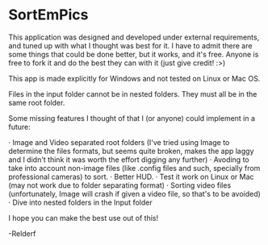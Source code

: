 # SortEmPics

This application was designed and developed under external requirements, 
and tuned up with what I thought was best for it.
I have to admit there are some things that could be done better,
but it works, and it's free. Anyone is free to fork it and do
the best they can with it (just give credit! :>)

This app is made explicitly for Windows and not tested on Linux or Mac OS.

Files in the input folder cannot be in nested folders. They must all
be in the same root folder.

Some missing features I thought of that I (or anyone) could implement
in a future:

· Image and Video separated root folders (I've tried using Image to determine
the files formats, but seems quite broken, makes the app laggy and
I didn't think it was worth the effort digging any further)
· Avoding to take into account non-image files (like .config files and such,
specially from professional cameras) to sort.
· Better HUD.
· Test it work on Linux or Mac (may not work due to folder separating format)
· Sorting video files (unfortunately, Image will crash if given
a video file, so that's to be avoided)
· Dive into nested folders in the Input folder

I hope you can make the best use out of this!

-Relderf
